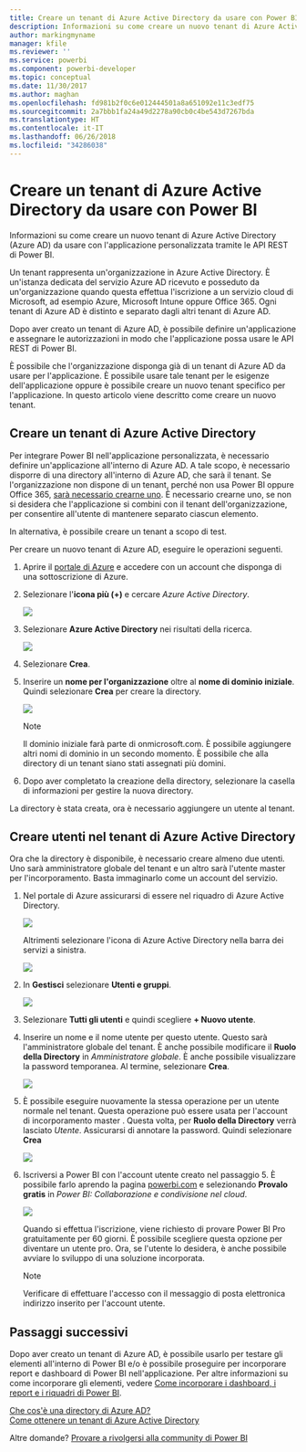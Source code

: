 ```yaml
---
title: Creare un tenant di Azure Active Directory da usare con Power BI
description: Informazioni su come creare un nuovo tenant di Azure Active Directory (Azure AD) da usare con l'applicazione personalizzata tramite le API REST di Power BI.
author: markingmyname
manager: kfile
ms.reviewer: ''
ms.service: powerbi
ms.component: powerbi-developer
ms.topic: conceptual
ms.date: 11/30/2017
ms.author: maghan
ms.openlocfilehash: fd981b2f0c6e012444501a8a651092e11c3edf75
ms.sourcegitcommit: 2a7bbb1fa24a49d2278a90cb0c4be543d7267bda
ms.translationtype: HT
ms.contentlocale: it-IT
ms.lasthandoff: 06/26/2018
ms.locfileid: "34286038"
---
```

# <a name="create-an-azure-active-directory-tenant-to-use-with-power-bi"></a>Creare un tenant di Azure Active Directory da usare con Power BI
Informazioni su come creare un nuovo tenant di Azure Active Directory (Azure AD) da usare con l'applicazione personalizzata tramite le API REST di Power BI.

Un tenant rappresenta un'organizzazione in Azure Active Directory. È un'istanza dedicata del servizio Azure AD ricevuto e posseduto da un'organizzazione quando questa effettua l'iscrizione a un servizio cloud di Microsoft, ad esempio Azure, Microsoft Intune oppure Office 365. Ogni tenant di Azure AD è distinto e separato dagli altri tenant di Azure AD.

Dopo aver creato un tenant di Azure AD, è possibile definire un'applicazione e assegnare le autorizzazioni in modo che l'applicazione possa usare le API REST di Power BI.

È possibile che l'organizzazione disponga già di un tenant di Azure AD da usare per l'applicazione. È possibile usare tale tenant per le esigenze dell'applicazione oppure è possibile creare un nuovo tenant specifico per l'applicazione. In questo articolo viene descritto come creare un nuovo tenant.

## <a name="create-an-azure-active-directory-tenant"></a>Creare un tenant di Azure Active Directory
Per integrare Power BI nell'applicazione personalizzata, è necessario definire un'applicazione all'interno di Azure AD. A tale scopo, è necessario disporre di una directory all'interno di Azure AD, che sarà il tenant. Se l'organizzazione non dispone di un tenant, perché non usa Power BI oppure Office 365, [sarà necessario crearne uno](https://docs.microsoft.com/azure/active-directory/develop/active-directory-howto-tenant). È necessario crearne uno, se non si desidera che l'applicazione si combini con il tenant dell'organizzazione, per consentire all'utente di mantenere separato ciascun elemento.

In alternativa, è possibile creare un tenant a scopo di test.

Per creare un nuovo tenant di Azure AD, eseguire le operazioni seguenti.

1. Aprire il [portale di Azure](https://portal.azure.com) e accedere con un account che disponga di una sottoscrizione di Azure.
2. Selezionare l'**icona più (+)** e cercare *Azure Active Directory*.
   
    ![](media/create-an-azure-active-directory-tenant/new-directory.png)
3. Selezionare **Azure Active Directory** nei risultati della ricerca.
   
    ![](media/create-an-azure-active-directory-tenant/new-directory2.png)
4. Selezionare **Crea**.
5. Inserire un **nome per l'organizzazione** oltre al **nome di dominio iniziale**. Quindi selezionare **Crea** per creare la directory.
   
    ![](media/create-an-azure-active-directory-tenant/organization-and-domain.png)
   
   > [!NOTE]
   > Il dominio iniziale farà parte di onmicrosoft.com. È possibile aggiungere altri nomi di dominio in un secondo momento. È possibile che alla directory di un tenant siano stati assegnati più domini.
   > 
   > 
6. Dopo aver completato la creazione della directory, selezionare la casella di informazioni per gestire la nuova directory.

La directory è stata creata, ora è necessario aggiungere un utente al tenant.

## <a name="create-some-users-in-your-azure-active-directory-tenant"></a>Creare utenti nel tenant di Azure Active Directory
Ora che la directory è disponibile, è necessario creare almeno due utenti. Uno sarà amministratore globale del tenant e un altro sarà l'utente master per l'incorporamento. Basta immaginarlo come un account del servizio.

1. Nel portale di Azure assicurarsi di essere nel riquadro di Azure Active Directory.
   
    ![](media/create-an-azure-active-directory-tenant/aad-flyout.png)
   
    Altrimenti selezionare l'icona di Azure Active Directory nella barra dei servizi a sinistra.
   
    ![](media/create-an-azure-active-directory-tenant/aad-service.png)
2. In **Gestisci** selezionare **Utenti e gruppi**.
   
    ![](media/create-an-azure-active-directory-tenant/users-and-groups.png)
3. Selezionare **Tutti gli utenti** e quindi scegliere **+ Nuovo utente**.
4. Inserire un nome e il nome utente per questo utente. Questo sarà l'amministratore globale del tenant. È anche possibile modificare il **Ruolo della Directory** in *Amministratore globale*. È anche possibile visualizzare la password temporanea. Al termine, selezionare **Crea**.
   
    ![](media/create-an-azure-active-directory-tenant/global-admin.png)
5. È possibile eseguire nuovamente la stessa operazione per un utente normale nel tenant. Questa operazione può essere usata per l'account di incorporamento master . Questa volta, per **Ruolo della Directory** verrà lasciato *Utente*. Assicurarsi di annotare la password. Quindi selezionare **Crea**
   
    ![](media/create-an-azure-active-directory-tenant/pbiembed-user.png)
6. Iscriversi a Power BI con l'account utente creato nel passaggio 5. È possibile farlo aprendo la pagina [powerbi.com](https://powerbi.microsoft.com/get-started/) e selezionando **Provalo gratis** in *Power BI: Collaborazione e condivisione nel cloud*.
   
    ![](media/create-an-azure-active-directory-tenant/try-powerbi-free.png)
   
    Quando si effettua l'iscrizione, viene richiesto di provare Power BI Pro gratuitamente per 60 giorni. È possibile scegliere questa opzione per diventare un utente pro. Ora, se l'utente lo desidera, è anche possibile avviare lo sviluppo di una soluzione incorporata.
   
   > [!NOTE]
   > Verificare di effettuare l'accesso con il messaggio di posta elettronica indirizzo inserito per l'account utente.
   > 
   > 

## <a name="next-steps"></a>Passaggi successivi
Dopo aver creato un tenant di Azure AD, è possibile usarlo per testare gli elementi all'interno di Power BI e/o è possibile proseguire per incorporare report e dashboard di Power BI nell'applicazione. Per altre informazioni su come incorporare gli elementi, vedere [Come incorporare i dashboard, i report e i riquadri di Power BI](embedding-content.md).

[Che cos'è una directory di Azure AD?](https://docs.microsoft.com/azure/active-directory/active-directory-whatis)  
[Come ottenere un tenant di Azure Active Directory](https://docs.microsoft.com/azure/active-directory/develop/active-directory-howto-tenant)  

Altre domande? [Provare a rivolgersi alla community di Power BI](http://community.powerbi.com/)

